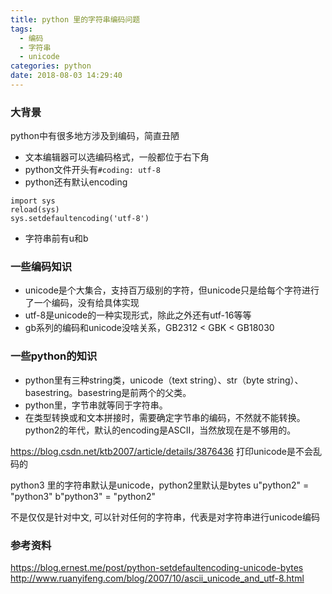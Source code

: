 ```yaml
---
title: python 里的字符串编码问题
tags:
  - 编码
  - 字符串
  - unicode
categories: python 
date: 2018-08-03 14:29:40
---
```


### 大背景

python中有很多地方涉及到编码，简直丑陋

- 文本编辑器可以选编码格式，一般都位于右下角
- python文件开头有`#coding: utf-8`
- python还有默认encoding
```
import sys
reload(sys)
sys.setdefaultencoding('utf-8')
```
- 字符串前有u和b

### 一些编码知识

- unicode是个大集合，支持百万级别的字符，但unicode只是给每个字符进行了一个编码，没有给具体实现
- utf-8是unicode的一种实现形式，除此之外还有utf-16等等
- gb系列的编码和unicode没啥关系，GB2312 < GBK < GB18030

### 一些python的知识

- python里有三种string类，unicode（text string）、str（byte string）、basestring。basestring是前两个的父类。
- python里，字节串就等同于字符串。
- 在类型转换或和文本拼接时，需要确定字节串的编码，不然就不能转换。python2的年代，默认的encoding是ASCII，当然放现在是不够用的。


https://blog.csdn.net/ktb2007/article/details/3876436
打印unicode是不会乱码的

python3 里的字符串默认是unicode，python2里默认是bytes
u"python2" = "python3"
b"python3" = "python2"

不是仅仅是针对中文, 可以针对任何的字符串，代表是对字符串进行unicode编码

### 参考资料
https://blog.ernest.me/post/python-setdefaultencoding-unicode-bytes
http://www.ruanyifeng.com/blog/2007/10/ascii_unicode_and_utf-8.html


